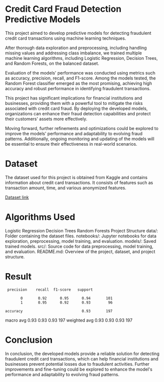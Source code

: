 # Credit Card Fraud Detection Predictive Models
 This project aimed to develop predictive models for detecting fraudulent credit card transactions using machine learning techniques.

After thorough data exploration and preprocessing, including handling missing values and addressing class imbalance, we trained multiple machine learning algorithms, including Logistic Regression, Decision Trees, and Random Forests, on the balanced dataset.

Evaluation of the models' performance was conducted using metrics such as accuracy, precision, recall, and F1-score. Among the models tested, the Random Forest classifier emerged as the most promising, achieving high accuracy and robust performance in identifying fraudulent transactions.

This project has significant implications for financial institutions and businesses, providing them with a powerful tool to mitigate the risks associated with credit card fraud. By deploying the developed models, organizations can enhance their fraud detection capabilities and protect their customers' assets more effectively.

Moving forward, further refinements and optimizations could be explored to improve the models' performance and adaptability to evolving fraud patterns. Additionally, ongoing monitoring and updating of the models will be essential to ensure their effectiveness in real-world scenarios.

# Dataset
The dataset used for this project is obtained from Kaggle and contains information about credit card transactions. It consists of features such as transaction amount, time, and various anonymized features.

[Dataset link](https://www.kaggle.com/code/gpreda/credit-card-fraud-detection-predictive-models)

# Algorithms Used
Logistic Regression
Decision Trees
Random Forests
Project Structure
data/: Folder containing the dataset files.
notebooks/: Jupyter notebooks for data exploration, preprocessing, model training, and evaluation.
models/: Saved trained models.
src/: Source code for data preprocessing, model training, and evaluation.
README.md: Overview of the project, dataset, and project structure.


# Result
     precision    recall  f1-score   support

           0       0.92      0.95      0.94       101
           1       0.95      0.92      0.93        96

    accuracy                           0.93       197
   macro avg       0.93      0.93      0.93       197
weighted avg       0.93      0.93      0.93       197


# Conclusion
In conclusion, the developed models provide a reliable solution for detecting fraudulent credit card transactions, which can help financial institutions and businesses prevent potential losses due to fraudulent activities. Further improvements and fine-tuning could be explored to enhance the model's performance and adaptability to evolving fraud patterns.
